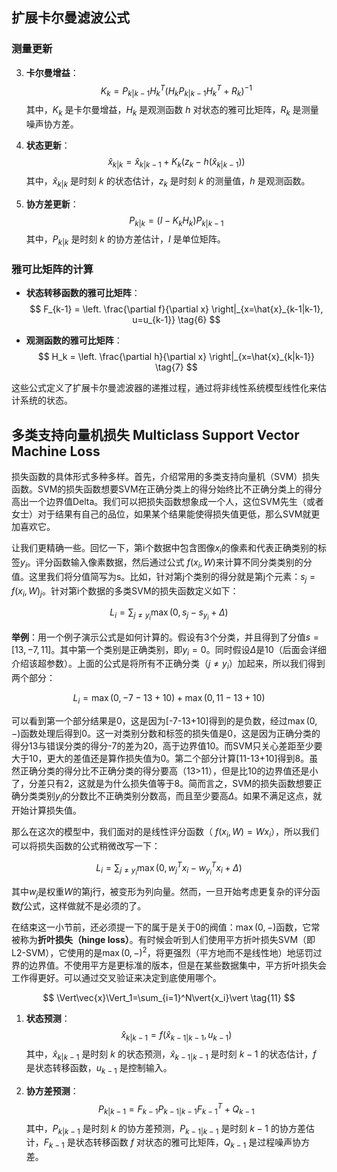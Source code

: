## 扩展卡尔曼滤波公式




### 测量更新

3. **卡尔曼增益**：
   $$K_k = P_{k|k-1} H_k^T (H_k P_{k|k-1} H_k^T + R_k)^{-1} \tag{3}$$
   其中，$K_k$ 是卡尔曼增益，$H_k$ 是观测函数 $h$ 对状态的雅可比矩阵，$R_k$ 是测量噪声协方差。

4. **状态更新**：
   $$
   \hat{x}_{k|k} = \hat{x}_{k|k-1} + K_k (z_k - h(\hat{x}_{k|k-1})) \tag{4}
   $$
   其中，$\hat{x}_{k|k}$ 是时刻 $k$ 的状态估计，$z_k$ 是时刻 $k$ 的测量值，$h$ 是观测函数。

5. **协方差更新**：
   $$
   P_{k|k} = (I - K_k H_k) P_{k|k-1} \tag{5}
   $$
   其中，$P_{k|k}$ 是时刻 $k$ 的协方差估计，$I$ 是单位矩阵。

### 雅可比矩阵的计算

- **状态转移函数的雅可比矩阵**：
  $$
  F_{k-1} = \left. \frac{\partial f}{\partial x} \right|_{x=\hat{x}_{k-1|k-1}, u=u_{k-1}} \tag{6}
  $$

- **观测函数的雅可比矩阵**：
  $$
  H_k = \left. \frac{\partial h}{\partial x} \right|_{x=\hat{x}_{k|k-1}} \tag{7}
  $$

这些公式定义了扩展卡尔曼滤波器的递推过程，通过将非线性系统模型线性化来估计系统的状态。

## 多类支持向量机损失 Multiclass Support Vector Machine Loss

损失函数的具体形式多种多样。首先，介绍常用的多类支持向量机（SVM）损失函数。SVM的损失函数想要SVM在正确分类上的得分始终比不正确分类上的得分高出一个边界值Delta。我们可以把损失函数想象成一个人，这位SVM先生（或者女士）对于结果有自己的品位，如果某个结果能使得损失值更低，那么SVM就更加喜欢它。

让我们更精确一些。回忆一下，第i个数据中包含图像$x_i$的像素和代表正确类别的标签$y_i$。评分函数输入像素数据，然后通过公式 $f(x_i,W)$来计算不同分类类别的分值。这里我们将分值简写为s。比如，针对第j个类别的得分就是第j个元素：$s_{j}=f(x_{i},W)_{j}$。针对第i个数据的多类SVM的损失函数定义如下：

$$
L_i=\sum_{j\not=y_i}\max(0,s_j-s_{y_i}+\Delta) \tag{8}
$$

**举例**：用一个例子演示公式是如何计算的。假设有3个分类，并且得到了分值$s = [13,-7,11]$。其中第一个类别是正确类别，即$y_i=0$。同时假设$\Delta$是10（后面会详细介绍该超参数）。上面的公式是将所有不正确分类（$j\not=y_i$）加起来，所以我们得到两个部分：  

$$
L_i=\max(0,-7-13+10)+\max(0,11-13+10) \tag{9}
$$

可以看到第一个部分结果是0，这是因为[-7-13+10]得到的是负数，经过$\max(0,-)$函数处理后得到0。这一对类别分数和标签的损失值是0，这是因为正确分类的得分13与错误分类的得分-7的差为20，高于边界值10。而SVM只关心差距至少要大于10，更大的差值还是算作损失值为0。第二个部分计算[11-13+10]得到8。虽然正确分类的得分比不正确分类的得分要高（13>11），但是比10的边界值还是小了，分差只有2，这就是为什么损失值等于8。简而言之，SVM的损失函数想要正确分类类别$y_i$的分数比不正确类别分数高，而且至少要高$\Delta$。如果不满足这点，就开始计算损失值。

那么在这次的模型中，我们面对的是线性评分函数（ $f(x_i,W)=Wx_i$），所以我们可以将损失函数的公式稍微改写一下：

$$
L_i=\sum_{j\not=y_i}\max(0,w^T_jx_i-w^T_{y_i}x_i+\Delta) \tag{10}
$$

其中$w_j$是权重$W$的第j行，被变形为列向量。然而，一旦开始考虑更复杂的评分函数$f$公式，这样做就不是必须的了。

在结束这一小节前，还必须提一下的属于是关于0的阀值：$\max(0,-)$函数，它常被称为**折叶损失（hinge loss）**。有时候会听到人们使用平方折叶损失SVM（即L2-SVM），它使用的是$\max(0,-)^2$，将更强烈（平方地而不是线性地）地惩罚过界的边界值。不使用平方是更标准的版本，但是在某些数据集中，平方折叶损失会工作得更好。可以通过交叉验证来决定到底使用哪个。

$$
\Vert\vec{x}\Vert_1=\sum_{i=1}^N\vert{x_i}\vert \tag{11}
$$

1. **状态预测**：
   $$
   \hat{x}_{k|k-1} = f(\hat{x}_{k-1|k-1}, u_{k-1}) \tag{1}
   $$
   其中，$\hat{x}_{k|k-1}$ 是时刻 $k$ 的状态预测，$\hat{x}_{k-1|k-1}$ 是时刻 $k-1$ 的状态估计，$f$ 是状态转移函数，$u_{k-1}$ 是控制输入。

2. **协方差预测**：
   $$
   P_{k|k-1} = F_{k-1} P_{k-1|k-1} F_{k-1}^T + Q_{k-1} \tag{2}
   $$
   其中，$P_{k|k-1}$ 是时刻 $k$ 的协方差预测，$P_{k-1|k-1}$ 是时刻 $k-1$ 的协方差估计，$F_{k-1}$ 是状态转移函数 $f$ 对状态的雅可比矩阵，$Q_{k-1}$ 是过程噪声协方差。
